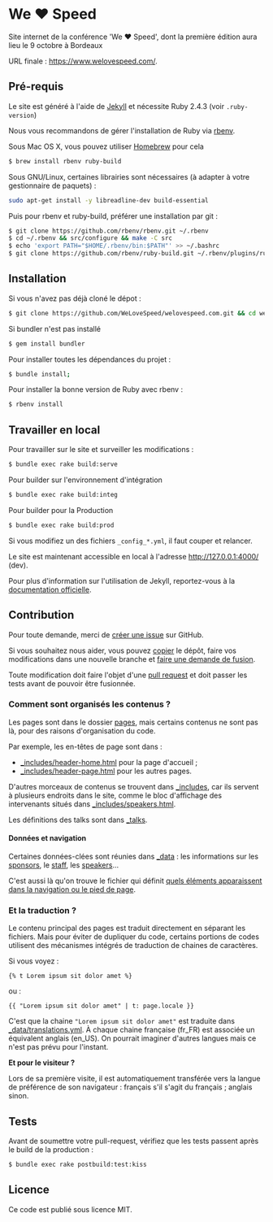 # We ❤️ Speed

Site internet de la conférence 'We ❤️ Speed', dont la première édition aura lieu le 9 octobre à Bordeaux

URL finale : https://www.welovespeed.com/.

## Pré-requis

Le site est généré à l'aide de [Jekyll](https://jekyllrb.com/) et nécessite Ruby 2.4.3 (voir `.ruby-version`)

Nous vous recommandons de gérer l'installation de Ruby via [rbenv](https://github.com/rbenv/rbenv).

Sous Mac OS X, vous pouvez utiliser [Homebrew](https://brew.sh/) pour cela
```bash
$ brew install rbenv ruby-build
```

Sous GNU/Linux, certaines librairies sont nécessaires (à adapter à votre gestionnaire de paquets) :
```bash
sudo apt-get install -y libreadline-dev build-essential
```
Puis pour rbenv et ruby-build, préférer une installation par git :
```bash
$ git clone https://github.com/rbenv/rbenv.git ~/.rbenv
$ cd ~/.rbenv && src/configure && make -C src
$ echo 'export PATH="$HOME/.rbenv/bin:$PATH"' >> ~/.bashrc
$ git clone https://github.com/rbenv/ruby-build.git ~/.rbenv/plugins/ruby-build
```

## Installation

Si vous n'avez pas déjà cloné le dépot :
```bash
$ git clone https://github.com/WeLoveSpeed/welovespeed.com.git && cd welovespeed.com
```
Si bundler n'est pas installé
```bash
$ gem install bundler
```
Pour installer toutes les dépendances du projet :
```bash
$ bundle install;
```
Pour installer la bonne version de Ruby avec rbenv :
```bash
$ rbenv install
```

## Travailler en local

Pour travailler sur le site et surveiller les modifications :

```bash
$ bundle exec rake build:serve
```

Pour builder sur l'environnement d'intégration

```bash
$ bundle exec rake build:integ
```

Pour builder pour la Production

```bash
$ bundle exec rake build:prod
```

Si vous modifiez un des fichiers `_config_*.yml`, il faut couper et relancer.

Le site est maintenant accessible en local à l'adresse http://127.0.0.1:4000/ (dev).

Pour plus d'information sur l'utilisation de Jekyll, reportez-vous à la [documentation officielle](https://jekyllrb.com/docs/).


## Contribution

Pour toute demande, merci de [créer une issue](https://github.com/WeLoveSpeed/welovespeed.com/issues/new) sur GitHub.

Si vous souhaitez nous aider, vous pouvez [copier](https://github.com/WeLoveSpeed/welovespeed.com/fork) le dépôt, faire vos modifications dans une nouvelle branche et [faire une demande de fusion](https://github.com/WeLoveSpeed/welovespeed.com/pulls).

Toute modification doit faire l'objet d'une [pull request](https://github.com/WeLoveSpeed/welovespeed.com/pulls) et doit passer les tests avant de pouvoir être fusionnée.

### Comment sont organisés les contenus ?

Les pages sont dans le dossier [pages](pages), mais certains contenus ne sont pas là, pour des raisons d'organisation du code.

Par exemple, les en-têtes de page sont dans :

- [_includes/header-home.html](_includes/header-home.html) pour la page d'accueil ;
- [_includes/header-page.html](_includes/header-page.html) pour les autres pages.

D'autres morceaux de contenus se trouvent dans [_includes](_includes), car ils servent à plusieurs endroits dans le site, comme le bloc d'affichage des intervenants situés dans [_includes/speakers.html](_includes/speakers.html).

Les définitions des talks sont dans [_talks](_talks).

#### Données et navigation

Certaines données-clées sont réunies dans [_data](_data) : les informations sur les [sponsors](_data/sponsors.yml), le [staff](_data/staff.yml), les [speakers](_data/speakers.yml)…

C'est aussi là qu'on trouve le fichier qui définit [quels éléments apparaissent dans la navigation ou le pied de page](_data/sitemap.yml).

### Et la traduction ?

Le contenu principal des pages est traduit directement en séparant les fichiers. Mais pour éviter de dupliquer du code, certains portions de codes utilisent des mécanismes intégrés de traduction de chaines de caractères.

Si vous voyez :

```
{% t Lorem ipsum sit dolor amet %}
```

ou :

```
{{ "Lorem ipsum sit dolor amet" | t: page.locale }}
```

C'est que la chaine `"Lorem ipsum sit dolor amet"` est traduite dans [_data/translations.yml](_data/translations.yml). À chaque chaine française (fr_FR) est associée un équivalent anglais (en_US). On pourrait imaginer d'autres langues mais ce n'est pas prévu pour l'instant.

**Et pour le visiteur ?**

Lors de sa première visite, il est automatiquement transférée vers la langue de préférence de son navigateur : français s'il s'agit du français ; anglais sinon.

## Tests

Avant de soumettre votre pull-request, vérifiez que les tests passent après le build de la production :

```bash
$ bundle exec rake postbuild:test:kiss
```

## Licence

Ce code est publié sous licence MIT.
